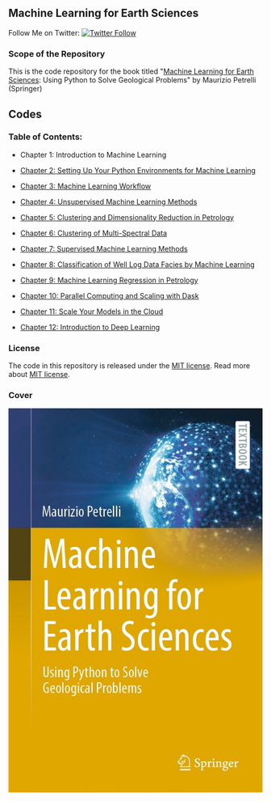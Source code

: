 ## Machine Learning for Earth Sciences
Follow Me on Twitter: [![Twitter Follow](https://img.shields.io/twitter/follow/MauPetrelli.svg?style=social&label=Follow)](https://twitter.com/MauPetrelli)

### Scope of the Repository

This is the code repository for the book titled "[Machine Learning for Earth Sciences](https://link.springer.com/book/10.1007/978-3-031-35114-3): Using Python to Solve Geological Problems" by Maurizio Petrelli (Springer)

## Codes
###  Table of Contents:

* Chapter 1: Introduction to Machine Learning

* [Chapter 2: Setting Up Your Python Environments for Machine Learning](https://github.com/petrelli-m/python_earth_science_book/tree/main/code/chapter_02)
* [Chapter 3: Machine Learning Workflow](https://github.com/petrelli-m/python_earth_science_book/tree/main/code/chapter_03)
* [Chapter 4: Unsupervised Machine Learning Methods](https://github.com/petrelli-m/python_earth_science_book/tree/main/code/chapter_04)
* [Chapter 5: Clustering and Dimensionality Reduction in Petrology](https://github.com/petrelli-m/python_earth_science_book/tree/main/code/chapter_05)
* [Chapter 6: Clustering of Multi-Spectral Data](https://github.com/petrelli-m/python_earth_science_book/tree/main/code/chapter_06)
* [Chapter 7: Supervised Machine Learning Methods](https://github.com/petrelli-m/python_earth_science_book/tree/main/code/chapter_07)
* [Chapter 8: Classification of Well Log Data Facies by Machine Learning](https://github.com/petrelli-m/python_earth_science_book/tree/main/code/chapter_08)
* [Chapter 9: Machine Learning Regression in Petrology](https://github.com/petrelli-m/python_earth_science_book/tree/main/code/chapter_09)
* [Chapter 10: Parallel Computing and Scaling with Dask](https://github.com/petrelli-m/python_earth_science_book/tree/main/code/chapter_10)
* [Chapter 11: Scale Your Models in the Cloud](https://github.com/petrelli-m/python_earth_science_book/tree/main/code/chapter_11)
* [Chapter 12:  Introduction to Deep Learning](https://github.com/petrelli-m/python_earth_science_book/tree/main/code/chapter_11)


### License

The code in this repository is released under the [MIT license](LICENSE). Read more about [MIT license](https://opensource.org/licenses/MIT).


### Cover
[![name](cover1.jpeg)](https://link.springer.com/book/10.1007/978-3-031-35114-3)

